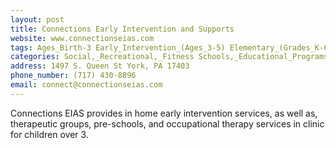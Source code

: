 ```yaml
---
layout: post
title: Connections Early Intervention and Supports
website: www.connectionseias.com
tags: Ages_Birth-3 Early_Intervention_(Ages_3-5) Elementary_(Grades_K-6) Secondary_(Grades_7-12)
categories: Social,_Recreational,_Fitness Schools,_Educational_Programs,_Advocacy Camps Theraputic_Services
address: 1497 S. Queen St York, PA 17403
phone_number: (717) 430-8896
email: connect@connectionseias.com
---
```

Connections EIAS provides in home early intervention services, as well as, therapeutic groups, pre-schools, and occupational therapy services in clinic for children over 3. 